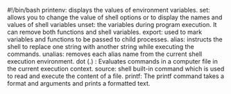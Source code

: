 #!/bin/bash
printenv: displays the values of environment variables.
set: allows you to change the value of shell options or to display the names and values of shell variables
unset: the variables during program execution. It can remove both functions and shell variables.
export: used to mark variables and functions to be passed to child processes.
alias: instructs the shell to replace one string with another string while executing the commands.
unalias: removes each alias name from the current shell execution environment.
dot (.) : Evaluates commands in a computer file in the current execution context.
source: shell built-in command which is used to read and execute the content of a file.
printf: The printf command takes a format and arguments and prints a formatted text.
